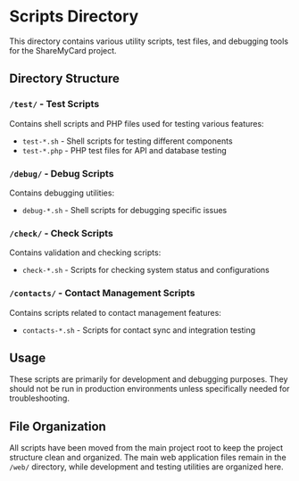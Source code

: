 # Scripts Directory

This directory contains various utility scripts, test files, and debugging tools for the ShareMyCard project.

## Directory Structure

### `/test/` - Test Scripts
Contains shell scripts and PHP files used for testing various features:
- `test-*.sh` - Shell scripts for testing different components
- `test-*.php` - PHP test files for API and database testing

### `/debug/` - Debug Scripts
Contains debugging utilities:
- `debug-*.sh` - Shell scripts for debugging specific issues

### `/check/` - Check Scripts
Contains validation and checking scripts:
- `check-*.sh` - Scripts for checking system status and configurations

### `/contacts/` - Contact Management Scripts
Contains scripts related to contact management features:
- `contacts-*.sh` - Scripts for contact sync and integration testing

## Usage

These scripts are primarily for development and debugging purposes. They should not be run in production environments unless specifically needed for troubleshooting.

## File Organization

All scripts have been moved from the main project root to keep the project structure clean and organized. The main web application files remain in the `/web/` directory, while development and testing utilities are organized here.
